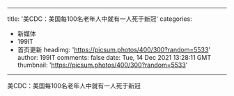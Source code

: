 
---
title: '美CDC：美国每100名老年人中就有一人死于新冠'
categories: 
 - 新媒体
 - 199IT
 - 首页更新
headimg: 'https://picsum.photos/400/300?random=5533'
author: 199IT
comments: false
date: Tue, 14 Dec 2021 13:28:11 GMT
thumbnail: 'https://picsum.photos/400/300?random=5533'
---

<div>   
美CDC：美国每100名老年人中就有一人死于新冠  
</div>
            